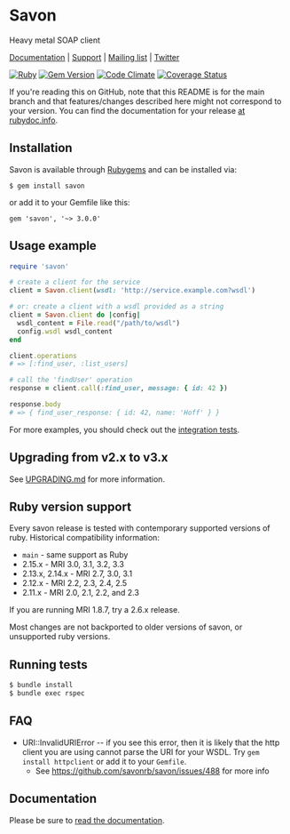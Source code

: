 # Savon

Heavy metal SOAP client

[Documentation](https://www.rubydoc.info/gems/savon/) | [Support](https://stackoverflow.com/questions/tagged/savon) |
[Mailing list](https://groups.google.com/forum/#!forum/savonrb) | [Twitter](http://twitter.com/savonrb)

[![Ruby](https://github.com/savonrb/savon/actions/workflows/ci.yml/badge.svg)](https://github.com/savonrb/savon/actions/workflows/ci.yml)
[![Gem Version](https://badge.fury.io/rb/savon.svg)](http://badge.fury.io/rb/savon)
[![Code Climate](https://codeclimate.com/github/savonrb/savon.svg)](https://codeclimate.com/github/savonrb/savon)
[![Coverage Status](https://coveralls.io/repos/savonrb/savon/badge.svg)](https://coveralls.io/r/savonrb/savon)

If you're reading this on GitHub, note that this README is for the main branch and that features/changes described here might not correspond to your version. You can find the documentation for your release [at rubydoc.info](https://www.rubydoc.info/find/gems?q=savon).

## Installation

Savon is available through [Rubygems](http://rubygems.org/gems/savon) and can be installed via:

```
$ gem install savon
```

or add it to your Gemfile like this:

```
gem 'savon', '~> 3.0.0'
```

## Usage example

``` ruby
require 'savon'

# create a client for the service
client = Savon.client(wsdl: 'http://service.example.com?wsdl')

# or: create a client with a wsdl provided as a string
client = Savon.client do |config|
  wsdl_content = File.read("/path/to/wsdl")
  config.wsdl wsdl_content
end

client.operations
# => [:find_user, :list_users]

# call the 'findUser' operation
response = client.call(:find_user, message: { id: 42 })

response.body
# => { find_user_response: { id: 42, name: 'Hoff' } }
```

For more examples, you should check out the
[integration tests](https://github.com/savonrb/savon/tree/version2/spec/integration).

## Upgrading from v2.x to v3.x

See [UPGRADING.md](UPGRADING.md) for more information.

## Ruby version support

Every savon release is tested with contemporary supported versions of ruby. Historical compatibility information:

* `main` - same support as Ruby
* 2.15.x - MRI 3.0, 3.1, 3.2, 3.3
* 2.13.x, 2.14.x - MRI 2.7, 3.0, 3.1
* 2.12.x - MRI 2.2, 2.3, 2.4, 2.5
* 2.11.x - MRI 2.0, 2.1, 2.2, and 2.3

If you are running MRI 1.8.7, try a 2.6.x release.

Most changes are not backported to older versions of savon, or unsupported ruby versions.

## Running tests

```bash
$ bundle install
$ bundle exec rspec
```

## FAQ

* URI::InvalidURIError -- if you see this error, then it is likely that the http client you are using cannot parse the URI for your WSDL. Try `gem install httpclient` or add it to your `Gemfile`.
  - See https://github.com/savonrb/savon/issues/488 for more info


## Documentation

Please be sure to [read the documentation](https://www.rubydoc.info/github/savonrb/savon/).

